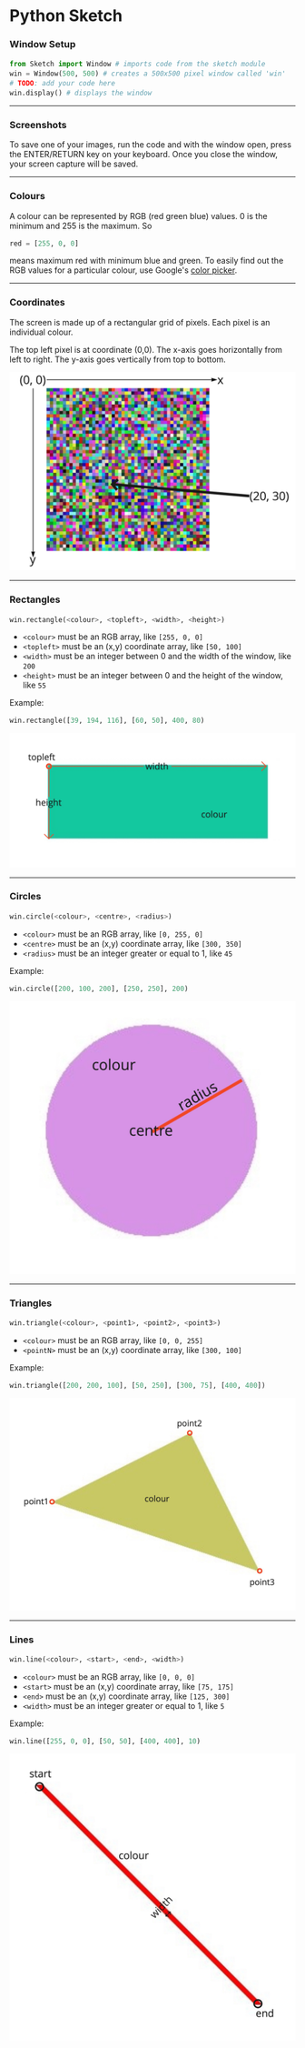 # Python Sketch


### Window Setup

```python
from Sketch import Window # imports code from the sketch module
win = Window(500, 500) # creates a 500x500 pixel window called 'win'
# TODO: add your code here
win.display() # displays the window
```


---

### Screenshots

To save one of your images, run the code and with the window open, press the ENTER/RETURN key on your keyboard.
Once you close the window, your screen capture will be saved.


---

### Colours

A colour can be represented by RGB (red green blue) values.
0 is the minimum and 255 is the maximum. So

```python
red = [255, 0, 0]
```

means maximum red with minimum blue and green.
To easily find out the RGB values for a particular colour, use Google's [color picker](https://g.co/kgs/6nrJno).


---

### Coordinates

The screen is made up of a rectangular grid of pixels.
Each pixel is an individual colour.

The top left pixel is at coordinate (0,0).
The x-axis goes horizontally from left to right.
The y-axis goes vertically from top to bottom.

![coordinates](../extra/images/coordinates.jpg)


---

### Rectangles

```python
win.rectangle(<colour>, <topleft>, <width>, <height>)
```
* `<colour>` must be an RGB array, like `[255, 0, 0]`
* `<topleft>` must be an (x,y) coordinate array, like `[50, 100]`
* `<width>` must be an integer between 0 and the width of the window, like `200`
* `<height>` must be an integer between 0 and the height of the window, like `55`

Example:
```python
win.rectangle([39, 194, 116], [60, 50], 400, 80)
```

![rectangle explanation](../extra/images/rectangle_explanation.jpg)


---

### Circles

```python
win.circle(<colour>, <centre>, <radius>)
```
* `<colour>` must be an RGB array, like `[0, 255, 0]`
* `<centre>` must be an (x,y) coordinate array, like `[300, 350]`
* `<radius>` must be an integer greater or equal to 1, like `45`

Example:
```python
win.circle([200, 100, 200], [250, 250], 200)
```

![rectangle explanation](../extra/images/circle_explanation.jpg)


---

### Triangles

```python
win.triangle(<colour>, <point1>, <point2>, <point3>)
```
* `<colour>` must be an RGB array, like `[0, 0, 255]`
* `<pointN>` must be an (x,y) coordinate array, like `[300, 100]`

Example:
```python
win.triangle([200, 200, 100], [50, 250], [300, 75], [400, 400])
```

![rectangle explanation](../extra/images/triangle_explanation.jpg)


---

### Lines

```python
win.line(<colour>, <start>, <end>, <width>)
```
* `<colour>` must be an RGB array, like `[0, 0, 0]`
* `<start>` must be an (x,y) coordinate array, like `[75, 175]`
* `<end>` must be an (x,y) coordinate array, like `[125, 300]`
* `<width>` must be an integer greater or equal to 1, like `5`

Example:
```python
win.line([255, 0, 0], [50, 50], [400, 400], 10)
```

![rectangle explanation](../extra/images/line_explanation.jpg)
